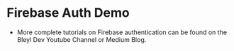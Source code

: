 # Firebase Auth Demo

- More complete tutorials on Firebase authentication can be found on the Bleyl Dev Youtube Channel or Medium Blog.
